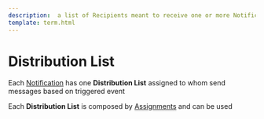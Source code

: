 ```yaml
---
description:  a list of Recipients meant to receive one or more Notification.
template: term.html
---
```

# Distribution List

Each [Notification](notification) has one **Distribution List** assigned to whom send messages based on triggered event

Each **Distribution List** is composed by [Assignments](assignment) and can be used 
